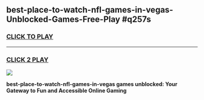 
## best-place-to-watch-nfl-games-in-vegas-Unblocked-Games-Free-Play #q257s
<h3>
<a href="https://us.freeplayer.one?title=best-place-to-watch-nfl-games-in-vegas&ref=9M">CLICK TO PLAY</a></h3>
<hr>

<h3>
<a href="https://us.freeplayer.one?title=best-place-to-watch-nfl-games-in-vegas&ref=9M">CLICK 2 PLAY</a>
  
</h3>

<a href="https://us.freeplayer.one?title=best-place-to-watch-nfl-games-in-vegas&ref=9M"><img src="https://clearcache.store/games.png"></a>


**best-place-to-watch-nfl-games-in-vegas games unblocked: Your Gateway to Fun and Accessible Online Gaming**
